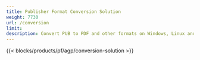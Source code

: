 ```yaml
---
title: Publisher Format Conversion Solution 
weight: 7730
url: /conversion
limit: 
description: Convert PUB to PDF and other formats on Windows, Linux and Mac OS X. Publisher conversion functionality that is easy to integrate into your own solution.
---
```


{{< blocks/products/pf/agp/conversion-solution >}} 